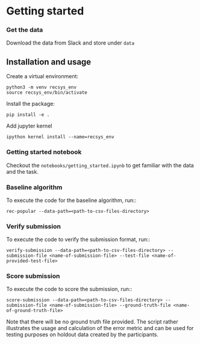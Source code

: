 # Getting started

### Get the data

Download the data from Slack and store under `data`

## Installation and usage

Create a virtual environment:

    python3 -m venv recsys_env
    source recsys_env/bin/activate

Install the package:

    pip install -e .
    
Add jupyter kernel

    ipython kernel install --name=recsys_env
    
### Getting started notebook

Checkout the `notebooks/getting_started.ipynb` to get familiar with the data and the task.

### Baseline algorithm
To execute the code for the baseline algorithm, run::

    rec-popular --data-path=<path-to-csv-files-directory>

### Verify submission
To execute the code to verify the submission format, run::

    verify-submission --data-path=<path-to-csv-files-directory> --submission-file <name-of-submission-file> --test-file <name-of-provided-test-file>


### Score submission
To execute the code to score the submission, run::

    score-submission --data-path=<path-to-csv-files-directory> --submission-file <name-of-submission-file> --ground-truth-file <name-of-ground-truth-file>

Note that there will be no ground truth file provided. The script rather illustrates the usage and calculation of the error metric and can be used for testing purposes on holdout data created by the participants.
